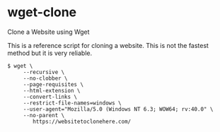 # wget-clone
Clone a Website using Wget


This is a reference script for cloning a website. This is not the fastest method but it is very reliable.



    $ wget \
         --recursive \
         --no-clobber \
         --page-requisites \
         --html-extension \
         --convert-links \
         --restrict-file-names=windows \
         --user-agent="Mozilla/5.0 (Windows NT 6.3; WOW64; rv:40.0" \
         --no-parent \
            https://websitetoclonehere.com/

